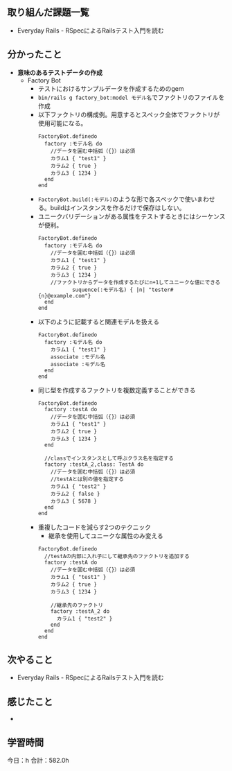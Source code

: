 ## 取り組んだ課題一覧
* Everyday Rails - RSpecによるRailsテスト入門を読む
## 分かったこと
* **意味のあるテストデータの作成**
  * Factory Bot
    * テストにおけるサンプルデータを作成するためのgem
    * ```bin/rails g factory_bot:model モデル名```でファクトリのファイルを作成
    * 以下ファクトリの構成例。用意するとスペック全体でファクトリが使用可能になる。
      ```
      FactoryBot.definedo
        factory :モデル名 do
          //データを囲む中括弧（{}）は必須
          カラム1 { "test1" }
          カラム2 { true }
          カラム3 { 1234 }
        end
      end
      ```
    * ```FactoryBot.build(:モデル)```のような形で各スペックで使いまわせる。buildはインスタンスを作るだけで保存はしない。
    * ユニークバリデーションがある属性をテストするときにはシーケンスが便利。
      ```
      FactoryBot.definedo
        factory :モデル名 do
          //データを囲む中括弧（{}）は必須
          カラム1 { "test1" }
          カラム2 { true }
          カラム3 { 1234 }
          //ファクトリからデータを作成するたびにn+1してユニークな値にできる
       　　　　　　suquence(:モデル名) { |n| "tester#{n}@example.com"}
        end
      end
      ```
    * 以下のように記載すると関連モデルを扱える
      ```
      FactoryBot.definedo
        factory :モデル名 do
          カラム1 { "test1" }
          associate :モデル名
          associate :モデル名
        end
      end
      ```
    * 同じ型を作成するファクトリを複数定義することができる
      ```
      FactoryBot.definedo
        factory :testA do
          //データを囲む中括弧（{}）は必須
          カラム1 { "test1" }
          カラム2 { true }
          カラム3 { 1234 }
        end

        //classでインスタンスとして呼ぶクラス名を指定する
        factory :testA_2,class: TestA do
          //データを囲む中括弧（{}）は必須
          //testAとは別の値を指定する
          カラム1 { "test2" }
          カラム2 { false }
          カラム3 { 5678 }
        end
      end
      ```
    * 重複したコードを減らす2つのテクニック
      * 継承を使用してユニークな属性のみ変える
      ```
      FactoryBot.definedo
        //testAの内部に入れ子にして継承先のファクトリを追加する
        factory :testA do
          //データを囲む中括弧（{}）は必須
          カラム1 { "test1" }
          カラム2 { true }
          カラム3 { 1234 }
      
          //継承先のファクトリ
          factory :testA_2 do
            カラム1 { "test2" }
          end
        end
      end
      ```
      
    
    

## 次やること
* Everyday Rails - RSpecによるRailsテスト入門を読む
## 感じたこと
* 
 
## 学習時間
今日：h
合計：582.0h
